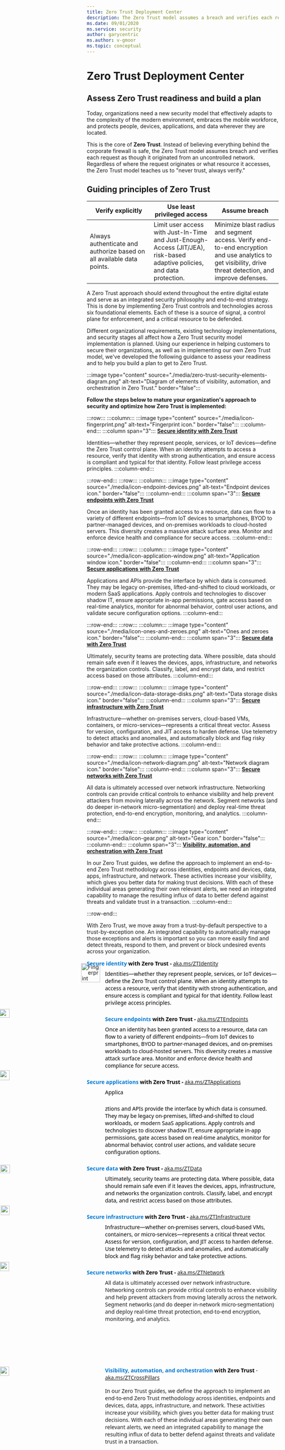 ```yaml
---
title: Zero Trust Deployment Center
description: The Zero Trust model assumes a breach and verifies each request as though it originated from an uncontrolled network. Regardless of where the request originates or what resource it accesses, the Zero Trust model teaches us to never trust and to always verify.
ms.date: 09/01/2020
ms.service: security
author: garycentric
ms.author: v-gmoor
ms.topic: conceptual
---
```


# Zero Trust Deployment Center

## Assess Zero Trust readiness and build a plan

Today, organizations need a new security model that effectively adapts
to the complexity of the modern environment, embraces the mobile
workforce, and protects people, devices, applications, and data wherever
they are located.

This is the core of **Zero Trust**. Instead of believing everything
behind the corporate firewall is safe, the Zero Trust model assumes
breach and verifies each request as though it originated from an
uncontrolled network. Regardless of where the request originates or what
resource it accesses, the Zero Trust model teaches us to "never trust,
always verify."

## Guiding principles of Zero Trust

| Verify&nbsp;explicitly | Use least privileged access | Assume breach |
|------|-------|------|
| Always authenticate and authorize based on all available data points. | Limit user access with Just-In-Time and Just-Enough-Access (JIT/JEA), risk-based adaptive policies, and data protection. | Minimize blast radius and segment access. Verify end-to-end encryption and use analytics to get visibility, drive threat detection, and improve defenses. |


A Zero Trust approach should extend throughout the entire digital estate
and serve as an integrated security philosophy and end-to-end strategy.
This is done by implementing Zero Trust controls and technologies across
six foundational elements. Each of these is a source of signal, a
control plane for enforcement, and a critical resource to be defended.

Different organizational requirements, existing technology
implementations, and security stages all affect how a Zero Trust
security model implementation is planned. Using our experience in
helping customers to secure their organizations, as well as in
implementing our own Zero Trust model, we've developed the following
guidance to assess your readiness and to help you build a plan to get to
Zero Trust.

:::image type="content" source="./media/zero-trust-security-elements-diagram.png" alt-text="Diagram of elements of visibility, automation, and orchestration in Zero Trust." border="false":::

**Follow the steps below to mature your organization's approach to
security and optimize how Zero Trust is implemented:**

:::row::: <!-- ROW: Identity -->
   :::column:::
:::image type="content" source="./media/icon-fingerprint.png" alt-text="Fingerprint icon." border="false":::
   :::column-end:::
   :::column span="3":::
[**Secure identity with Zero Trust**](https://aka.ms/ZTIdentity)

Identities—whether they represent people, services, or IoT devices—define the Zero Trust control plane. When an identity attempts to access a resource, verify that identity with strong authentication, and ensure access is compliant and typical for that identity. Follow least privilege access principles.
   :::column-end:::
<!-- Placeholder for video link.
   :::column span="2":::
[:::image type="content" source="./media/video-image-placeholder-01.png" alt-text="Placeholder 1." border="false":::](https://www.youtube.com/watch?v=gA5q0_3bxPs)
   :::column-end:::
-->
:::row-end:::
:::row::: <!-- ROW: Endpoints -->
   :::column:::
:::image type="content" source="./media/icon-endpoint-devices.png" alt-text="Endpoint devices icon." border="false":::
   :::column-end:::
   :::column span="3":::
[**Secure endpoints with Zero Trust**](https://aka.ms/ZTDevices)

Once an identity has been granted access to a resource, data can flow to a variety of different endpoints—from IoT devices to smartphones, BYOD to partner-managed devices, and on-premises workloads to cloud-hosted servers. This diversity creates a massive attack surface area. Monitor and enforce device health and compliance for secure access.
   :::column-end:::
<!-- Placeholder for video link.
   :::column span="2":::
[:::image type="content" source="./media/video-image-placeholder-02.png" alt-text="Placeholder 2." border="false":::](https://youtu.be/T6eWZbIP67E)
   :::column-end:::
-->
:::row-end:::
:::row::: <!-- ROW: Applications -->
   :::column:::
:::image type="content" source="./media/icon-application-window.png" alt-text="Application window icon." border="false":::
   :::column-end:::
   :::column span="3":::
[**Secure applications with Zero Trust**](https://aka.ms/ZTApplications)

Applications and APIs provide the interface by which data is consumed. They may be legacy on-premises, lifted-and-shifted to cloud workloads, or modern SaaS applications. Apply controls and technologies to discover shadow IT, ensure appropriate in-app permissions, gate access based on real-time analytics, monitor for abnormal behavior, control user actions, and validate secure configuration options.
   :::column-end:::
<!-- Placeholder for video link.
   :::column span="2":::
[:::image type="content" source="./media/video-image-placeholder-03.png" alt-text="Placeholder 3." border="false":::](https://youtu.be/6jsOaz1uS08)
   :::column-end:::
-->
:::row-end:::
:::row::: <!-- ROW: Data -->
   :::column:::
:::image type="content" source="./media/icon-ones-and-zeroes.png" alt-text="Ones and zeroes icon." border="false":::
   :::column-end:::
   :::column span="3":::
[**Secure data with Zero Trust**](https://aka.ms/ZTData)

Ultimately, security teams are protecting data. Where possible, data should remain safe even if it leaves the devices, apps, infrastructure, and networks the organization controls. Classify, label, and encrypt data, and restrict access based on those attributes.
   :::column-end:::
<!-- Placeholder for video link.
   :::column span="2":::
[:::image type="content" source="./media/video-image-placeholder-04.png" alt-text="Placeholder 4." border="false":::](https://youtu.be/XFg3szECXiw)
   :::column-end:::
-->
:::row-end:::
:::row::: <!-- ROW: Infrastructure -->
   :::column:::
:::image type="content" source="./media/icon-data-storage-disks.png" alt-text="Data storage disks icon." border="false":::
   :::column-end:::
   :::column span="3":::
[**Secure infrastructure with Zero Trust**](https://aka.ms/ZTInfrastructure)

Infrastructure—whether on-premises servers, cloud-based VMs, containers, or micro-services—represents a critical threat vector. Assess for version, configuration, and JIT access to harden defense. Use telemetry to detect attacks and anomalies, and automatically block and flag risky behavior and take protective actions.
   :::column-end:::
<!-- Placeholder for video link.
   :::column span="2":::
[:::image type="content" source="./media/video-image-placeholder-05.png" alt-text="Placeholder 5." border="false":::](https://youtu.be/Nr01LAPaaik)
   :::column-end:::
-->
:::row-end:::
:::row::: <!-- ROW: Networks -->
   :::column:::
:::image type="content" source="./media/icon-network-diagram.png" alt-text="Network diagram icon." border="false":::
   :::column-end:::
   :::column span="3":::
[**Secure networks with Zero Trust**](https://aka.ms/ZTNetwork)

All data is ultimately accessed over network infrastructure. Networking controls can provide critical controls to enhance visibility and help prevent attackers from moving laterally across the network. Segment networks (and do deeper in-network micro-segmentation) and deploy real-time threat protection, end-to-end encryption, monitoring, and analytics.
   :::column-end:::
<!-- Placeholder for video link.
   :::column span="2":::
[:::image type="content" source="./media/video-image-placeholder-06.png" alt-text="Placeholder 6." border="false":::](https://youtu.be/8CBfhBCtGGw)
   :::column-end:::
-->
:::row-end:::
:::row::: <!-- ROW: Visibility, automation, and orchestration -->
   :::column:::
:::image type="content" source="./media/icon-gear.png" alt-text="Gear icon." border="false":::
   :::column-end:::
   :::column span="3":::
[**Visibility, automation, and orchestration with Zero Trust**](https://aka.ms/ZTCrossPillars)

In our Zero Trust guides, we define the approach to implement an end-to-end Zero Trust methodology across identities, endpoints and devices, data, apps, infrastructure, and network. These activities increase your visibility, which gives you better data for making trust decisions. With each of these individual areas generating their own relevant alerts, we need an integrated capability to manage the resulting influx of data to better defend against threats and validate trust in a transaction.
   :::column-end:::
<!-- Placeholder for video link.
   :::column span="2":::
[:::image type="content" source="./media/video-image-placeholder-07.png" alt-text="Placeholder 7." border="false":::](https://youtu.be/FgC-kVfcgm8)
   :::column-end:::
-->
:::row-end:::

With Zero Trust, we move away from a trust-by-default perspective to a trust-by-exception one. An integrated capability to automatically manage those exceptions and alerts is important so you can more easily find and detect threats, respond to them, and prevent or block undesired events across your organization.




<p class=MsoNormal style='line-height:107%'><span style='position:absolute; z-index:-1895825408;margin-left:-15px;margin-top:9px;width:50px;height:50px'><img width=50 height=50 src="icon-fingerprint.png" alt="Fingerprint icon."></span></p>

<p class=MsoListParagraph style='margin-bottom:6.0pt'><b><span style='font-family:"Segoe UI",sans-serif;color:#0078D4'>Secure identity </span></b><b><span style='font-family:"Segoe UI",sans-serif;color:black'>with Zero Trust - </span></b><a href="https://aka.ms/ZTIdentity"><span style='font-family:"Segoe UI",sans-serif'>aka.ms/ZTIdentity</span></a></p>

<p class=MsoNormal style='margin-top:0in;margin-right:0in;margin-bottom:.25in;
margin-left:.5in'><span style='position:absolute;z-index:-1895825407;
left:0px;margin-left:-2px;margin-top:102px;width:27px;height:23px'><img
width=27 height=23
src="MSFT_Zero_Trust_Deployment_Guidance%20-%20Intro%20(review%20document)_files/image003.jpg"></span><span
style='font-family:"Segoe UI",sans-serif;color:black'>Identities—whether they
represent people, services, or IoT devices—define the Zero Trust control plane.
When an identity attempts to access a resource, verify that identity with
strong authentication, and ensure access is compliant and typical for that
identity. Follow least privilege access principles.</span></p>

<p class=MsoListParagraph style='margin-top:6.0pt;margin-right:0in;margin-bottom:
6.0pt;margin-left:.5in'><b><span style='font-family:"Segoe UI",sans-serif;
color:#0078D4'>Secure endpoints </span></b><b><span style='font-family:"Segoe UI",sans-serif;
color:black'>with Zero Trust - </span></b><a href="https://aka.ms/ZTDevices"><span
style='font-family:"Segoe UI",sans-serif'>aka.ms/ZTEndpoints</span></a></p>

<p class=MsoNormal style='margin-top:0in;margin-right:0in;margin-bottom:.25in;
margin-left:.5in'><span style='position:absolute;z-index:251658245;left:0px;
margin-left:-1px;margin-top:117px;width:26px;height:26px'><img width=26
height=26
src="MSFT_Zero_Trust_Deployment_Guidance%20-%20Intro%20(review%20document)_files/image004.png"></span><span
style='font-family:"Segoe UI",sans-serif;color:black'>Once an identity has been
granted access to a resource, data can flow to a variety of different endpoints—from
IoT devices to smartphones, BYOD to partner-managed devices, and on-premises
workloads to cloud-hosted servers. This diversity creates a massive attack
surface area. Monitor and enforce device health and compliance for secure
access.</span></p>

<p class=MsoListParagraph style='margin-bottom:6.0pt'><b><span
style='font-family:"Segoe UI",sans-serif;color:#0078D4'>Secure applications </span></b><b><span
style='font-family:"Segoe UI",sans-serif;color:black'>with Zero Trust - </span></b><a
href="https://aka.ms/ZTApplications"><span style='font-family:"Segoe UI",sans-serif'>aka.ms/ZTApplications</span></a></p>

<p class=MsoNormal style='margin-top:0in;margin-right:0in;margin-bottom:.25in;
margin-left:.5in'><span style='font-family:"Segoe UI",sans-serif;color:black'>Applica</span></p>

<p class=MsoNormal style='margin-top:0in;margin-right:0in;margin-bottom:.25in;
margin-left:.5in'><span style='font-family:"Segoe UI",sans-serif;color:black'>ztions
and APIs provide the interface by which data is consumed. They may be legacy
on-premises, lifted-and-shifted to cloud workloads, or modern SaaS
applications. Apply controls and technologies to discover shadow IT, ensure
appropriate in-app permissions, gate access based on real-time analytics, monitor
for abnormal behavior, control user actions, and validate secure configuration
options.</span></p>

<p class=MsoListParagraph style='margin-bottom:6.0pt'><span style='position:
absolute;z-index:-1895825406;left:0px;margin-left:1px;margin-top:0px;
width:25px;height:22px'><img width=25 height=22
src="MSFT_Zero_Trust_Deployment_Guidance%20-%20Intro%20(review%20document)_files/image005.png"></span><b><span
style='font-family:"Segoe UI",sans-serif;color:#0078D4'>Secure data </span></b><b><span
style='font-family:"Segoe UI",sans-serif;color:black'>with Zero Trust - </span></b><a
href="https://aka.ms/ZTData"><span style='font-family:"Segoe UI",sans-serif'>aka.ms/ZTData</span></a></p>

<p class=MsoNormal style='margin-top:0in;margin-right:0in;margin-bottom:.25in;
margin-left:.5in'><span style='position:absolute;z-index:-1895825405;
left:0px;margin-left:2px;margin-top:80px;width:23px;height:25px'><img width=23
height=25
src="MSFT_Zero_Trust_Deployment_Guidance%20-%20Intro%20(review%20document)_files/image006.jpg"></span><span
style='font-family:"Segoe UI",sans-serif;color:black'>Ultimately, security
teams are protecting data. Where possible, data should remain safe even if it
leaves the devices, apps, infrastructure, and networks the organization
controls. Classify, label, and encrypt data, and restrict access based on those
attributes.</span></p>

<p class=MsoListParagraph style='margin-bottom:6.0pt'><b><span
style='font-family:"Segoe UI",sans-serif;color:#0078D4'>Secure infrastructure </span></b><b><span
style='font-family:"Segoe UI",sans-serif;color:black'>with Zero Trust - </span></b><a
href="https://aka.ms/ZTInfrastructure"><span style='font-family:"Segoe UI",sans-serif'>aka.ms/ZTInfrastructure</span></a></p>

<p class=MsoNormal style='margin-top:0in;margin-right:0in;margin-bottom:.25in;
margin-left:.5in'><span style='position:absolute;z-index:-1895825404;
left:0px;margin-left:0px;margin-top:101px;width:24px;height:24px'><img
width=24 height=24
src="MSFT_Zero_Trust_Deployment_Guidance%20-%20Intro%20(review%20document)_files/image007.jpg"></span><span
style='font-family:"Segoe UI",sans-serif;color:black'>Infrastructure—whether
on-premises servers, cloud-based VMs, containers, or micro-services—represents
a critical threat vector. Assess for version, configuration, and JIT access to
harden defense. Use telemetry to detect attacks and anomalies, and
automatically block and flag risky behavior and take protective actions.</span></p>

<p class=MsoListParagraph style='margin-bottom:6.0pt'><b><span
style='font-family:"Segoe UI",sans-serif;color:#0078D4'>Secure networks </span></b><b><span
style='font-family:"Segoe UI",sans-serif;color:black'>with Zero Trust - </span></b><a
href="https://aka.ms/ZTNetwork"><span style='font-family:"Segoe UI",sans-serif'>aka.ms/ZTNetwork</span></a></p>

<p class=MsoNormal style='margin-top:0in;margin-right:0in;margin-bottom:12.0pt;
margin-left:.5in'><span style='font-family:"Segoe UI",sans-serif'>All data is
ultimately accessed over network infrastructure. Networking controls can
provide critical controls to enhance visibility and help prevent attackers from
moving laterally across the network. Segment networks (and do deeper in-network
micro-segmentation) and deploy real-time threat protection, end-to-end
encryption, monitoring, and analytics<a name="_Securing_Identity_with"></a>.</span></p>

<b><span style='font-size:11.0pt;font-family:"Segoe UI",sans-serif;color:#0078D4'><br
clear=all style='page-break-before:always'>
</span></b>

<p class=MsoNormal><b><span style='font-family:"Segoe UI",sans-serif;
color:#0078D4'>&nbsp;</span></b></p>

<p class=MsoNormal><b><span style='font-family:"Segoe UI",sans-serif;
color:#0078D4'>&nbsp;</span></b></p>

<p class=MsoNormal style='margin-top:0in;margin-right:0in;margin-bottom:12.0pt;
margin-left:.5in'><span style='position:absolute;z-index:-1895823355;
left:0px;margin-left:0px;margin-top:0px;width:24px;height:24px'><img width=24
height=24
src="MSFT_Zero_Trust_Deployment_Guidance%20-%20Intro%20(review%20document)_files/image008.png"></span><b><span
style='font-family:"Segoe UI",sans-serif;color:#0078D4'>Visibility, automation,
and orchestration</span></b><span style='font-family:"Segoe UI",sans-serif'> <b><span
style='color:black'>with Zero Trust</span></b> - </span><a
href="https://aka.ms/ZTCrossPillars"><span style='font-family:"Segoe UI",sans-serif'>aka.ms/ZTCrossPillars</span></a></p>

<p class=MsoNormal style='margin-top:0in;margin-right:0in;margin-bottom:12.0pt;
margin-left:.5in'><span style='font-family:"Segoe UI",sans-serif'>In our Zero
Trust guides, we define the approach to implement an end-to-end Zero Trust
methodology across identities, endpoints and devices, data, apps,
infrastructure, and network. These activities increase your visibility, which
gives you better data for making trust decisions. With each of these individual
areas generating their own relevant alerts, we need an integrated capability to
manage the resulting influx of data to better defend against threats and
validate trust in a transaction.</span></p>

